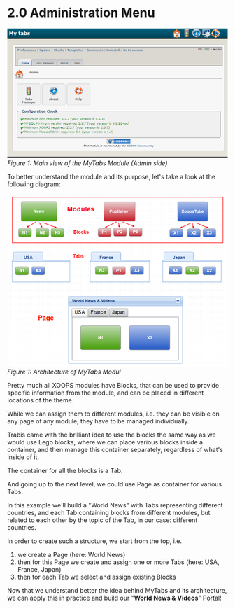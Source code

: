 # 2.0 Administration Menu


![image001.png](../assets/image001.png)  
*Figure 1: Main view of the MyTabs Module (Admin side)*

To better understand the module and its purpose, let's take a look at the following diagram:


![concept.png](../assets/concept.png)  
*Figure 1: Architecture of MyTabs Modul*

Pretty much all XOOPS modules have Blocks, that can be used to provide specific information from the module, and can be placed in different locations of the theme.

While we can assign them to different modules, i.e. they can be visible on any page of any module, they have to be managed individually.

Trabis came with the brilliant idea to use the blocks the same way as we would use Lego blocks, where we can place various blocks inside a container, and then manage this container separately, regardless of what's inside of it.

The container for all the blocks is a Tab. 

And going up to the next level, we could use Page as container for various Tabs. 

In this example we'll build a "World News" with Tabs representing different countries, and each Tab containing blocks from different modules, but related to each other by the topic of the Tab, in our case: different countries.

In order to create such a structure, we start from the top, i.e. 

1. we create a Page (here: World News) 
2. then for this Page we create and assign one or more Tabs (here: USA, France, Japan)
3. then for each Tab we select and assign existing Blocks
 
Now that we understand better the idea behind MyTabs and its architecture, we can apply this in practice and build our "**World News & Videos**" Portal!  




